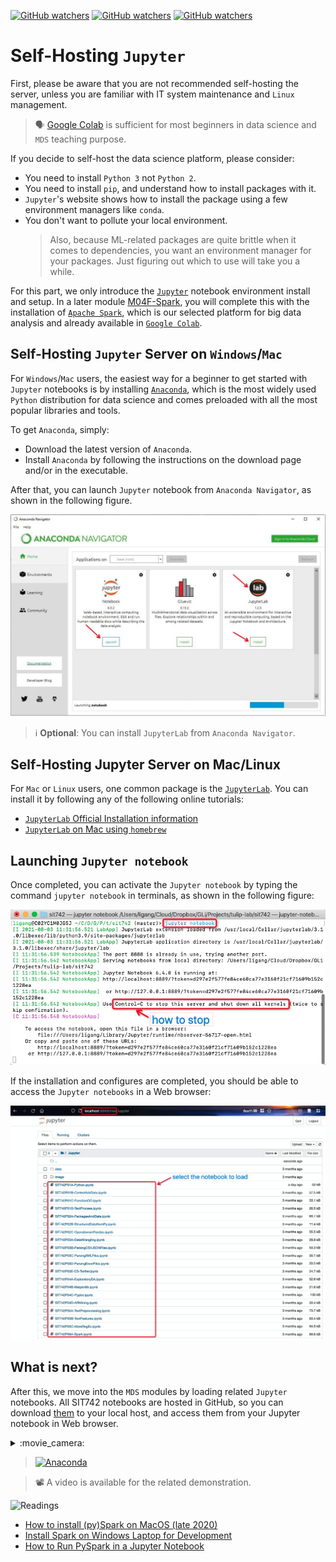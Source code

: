 [![GitHub watchers](https://img.shields.io/badge/tulip--lab-Modern--Data--Science-brightgreen)](../README.md)
[![GitHub watchers](https://img.shields.io/badge/Module-Python-orange)](README.md)
[![GitHub watchers](https://img.shields.io/badge/Session-Platforms-blue)](M01A-Platforms.md)

# Self-Hosting `Jupyter`

First, please be aware that you are not recommended self-hosting the server, unless you are familiar with IT system maintenance and `Linux` management. 

>:speaking_head: [Google Colab](M01A-Platforms-I.md) is sufficient for most beginners in data science and `MDS` teaching purpose.

If you decide to self-host the data science platform, please consider:

- You need to install `Python 3` not `Python 2`.
- You need to install `pip`, and understand how to install packages with it.
- `Jupyter`'s website shows how to install the package using a few environment managers like `conda`.
- You don't want to pollute your local environment. 
  >Also, because ML-related packages are quite brittle when it comes to dependencies, you want an environment manager for your packages. Just figuring out which to use will take you a while.

For this part, we only introduce the [`Jupyter`](https://jupyter.org/) notebook environment install and setup. In a later module [M04F-Spark](../M04-DataManipulation/M04F-Spark.md), you will complete this with the installation of [`Apache Spark`](https://spark.apache.org/), which is our selected platform for big data analysis and already available in [`Google Colab`](M01A-Platforms-I.md).


## Self-Hosting `Jupyter` Server on `Windows`/`Mac`

For `Windows`/`Mac` users, the easiest way for a beginner to get started with `Jupyter` notebooks is by installing [`Anaconda`](https://www.anaconda.com/products/individual), which is the most widely used `Python` distribution for data science and comes preloaded with all the most popular libraries and tools. 

To get `Anaconda`, simply:

- Download the latest version of `Anaconda`.
- Install `Anaconda` by following the instructions on the download page and/or in the executable.

After that, you can launch `Jupyter` notebook from `Anaconda Navigator`, as shown in the following figure.

![Anaconda Notebook](figures/M01A-Conda01.png "Launch the Jupyter Notebook in Anaconda")

>:information_source: **Optional**: You can install `JupyterLab` from `Anaconda Navigator`.

## Self-Hosting Jupyter Server on Mac/Linux

For `Mac` or `Linux` users, one common package is the [`JupyterLab`](https://jupyter.org/). You can install it by following any of the following online tutorials:

- [`JupyterLab` Official Installation information](https://jupyter.org/install.html)
- [`JupyterLab` on Mac using `homebrew`](https://medium.com/@blessedmarcel1/how-to-install-jupyter-notebook-on-mac-using-homebrew-528c39fd530f)

## Launching `Jupyter notebook` 

Once completed, you can activate the `Jupyter notebook` by typing the command `jupyter notebook` in terminals, as shown in the following figure:

![JupyterLab from terminal](figures/M01A-JupyterLab01.png "Launch the Jupyter Notebook in terminal")

If the installation and configures are completed, you should be able to access the `Jupyter notebooks` in a Web browser:

![Jupyter Notebook in Browser](figures/M01A-JupyterLab02.png "Access the Jupyter Notebook in web browser")

## What is next?

After this, we move into the `MDS` modules by loading related `Jupyter` notebooks. All SIT742 notebooks are hosted in GitHub, so you can download [them](https://github.com/tulip-lab/sit742) to your local host, and access them from your Jupyter notebook in Web browser.

<details><summary>:movie_camera:</summary>

![Video](https://img.shields.io/badge/tulip--lab-SIT742--ScreenVideo-brightgreen) 
- Anaconda
- Link as below: 
https://deakin.zoom.us/rec/share/9oH99q-bUM7lS9-qiAnKuXigq-H3Uf5GecfelWU0Ql4THtcbj7SdFKVyp83IOahY.TXBoKYjWgPgLvKZH?startTime=1635341994000
</details>

>[![Anaconda](https://img.youtube.com/vi/qCBybvXZ4XY/0.jpg)](https://www.youtube.com/watch?v=qCBybvXZ4XY   "Anaconda")

 
>:film_projector: A video is available for the related demonstration.



![Readings](https://img.shields.io/badge/MDS-Extra--Readings-orange)
- [How to install (py)Spark on MacOS (late 2020)](https://maelfabien.github.io/bigdata/SparkInstall/)
- [Install Spark on Windows Laptop for Development](https://www.hackdeploy.com/install-spark-on-windows-laptop-for-development/)
- [How to Run PySpark in a Jupyter Notebook](https://www.hackdeploy.com/how-to-run-pyspark-in-a-jupyter-notebook/)

